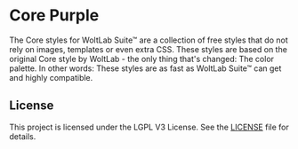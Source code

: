 # Core Purple

The Core styles for WoltLab Suite™ are a collection of free styles that do not rely on images, templates or even extra CSS. These styles are based on the original Core style by WoltLab - the only thing that's changed: The color palette. In other words: These styles are as fast as WoltLab Suite™ can get and highly compatible.

## License

This project is licensed under the LGPL V3 License. See the [LICENSE](https://github.com/elevenfour/core-purple/blob/main/license.md) file for details.